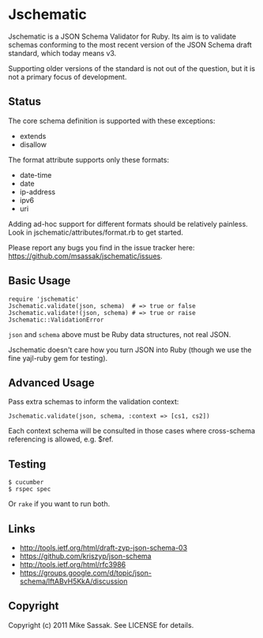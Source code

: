 # Jschematic

Jschematic is a JSON Schema Validator for Ruby. Its aim is to validate
schemas conforming to the most recent version of the JSON Schema draft
standard, which today means v3.

Supporting older versions of the standard is not out of the question,
but it is not a primary focus of development.

## Status

The core schema definition is supported with these exceptions:

 * extends
 * disallow

The format attribute supports only these formats:

 * date-time
 * date
 * ip-address
 * ipv6
 * uri

Adding ad-hoc support for different formats should be relatively painless.
Look in jschematic/attributes/format.rb to get started.

Please report any bugs you find in the issue tracker here:
https://github.com/msassak/jschematic/issues.

## Basic Usage

    require 'jschematic'
    Jschematic.validate(json, schema)  # => true or false
    Jschematic.validate!(json, schema) # => true or raise Jschematic::ValidationError

`json` and `schema` above must be Ruby data structures, not real JSON.

Jschematic doesn't care how you turn JSON into Ruby (though we use the
fine yajl-ruby gem for testing).

## Advanced Usage

Pass extra schemas to inform the validation context:

    Jschematic.validate(json, schema, :context => [cs1, cs2])

Each context schema will be consulted in those cases where cross-schema
referencing is allowed, e.g. $ref.

## Testing

    $ cucumber
    $ rspec spec

Or `rake` if you want to run both.

## Links

* http://tools.ietf.org/html/draft-zyp-json-schema-03
* https://github.com/kriszyp/json-schema
* http://tools.ietf.org/html/rfc3986
* https://groups.google.com/d/topic/json-schema/lftABvH5KkA/discussion

## Copyright

Copyright (c) 2011 Mike Sassak. See LICENSE for details.
